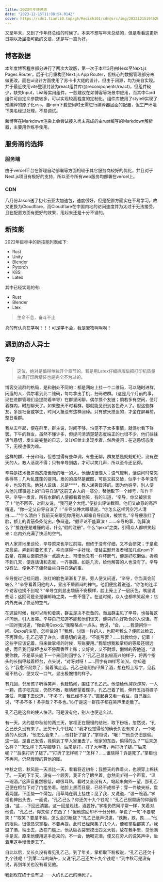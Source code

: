 ```yaml
---
title: 2023年年终总结
date: "2023-12-15T11:08:54.014Z"
cover: https://cdn1.tianli0.top/gh/Redish101/cdn@src/img/20231215194628.png
---
```


又至年末，又到了作年终总结的时候了。本来不想写年末总结的，但是看看这更新日期以及屈指可数的文章，还是写一篇为好。

## 博客数据

本年度博客程序部分进行了两次大改版，第一次于本年3月由Hexo至Next.js Pages Router，后于七月重构至Next.js App Router，但核心的数据管理部分未做更改。而在ui设计方面使用了苏卡卡大佬的设计，但由于闭源，均为亲自实现。并于最近使用vite整理封装为react组件库(@recomponents/react)，但组件较少，缺失Input，List等实用组件，一般建议在如博客等场景中应用，而其中Card组件可自定义参数较多，可以实现较高程度的定制化。组件库使用了style9实现了预编译的原子化css，自npm下载使用时无需进行编译器层面的配置，但生产环境下类名经过处理，不易调试。

新博客在Markdown渲染上会尝试接入尚未完成的由rust编写的Markdown解析器，主要用作练手使用。

## 服务商的选择

### 服务端

由于vercel平台在管理自动部署等方面相较于其它服务商较好的优化，并且对于Next.js项目有极好的支持，所以至今所有web服务均部署在vercel上。

### CDN

八月份Jason送了初七云亚太加速包，速度很好，但是配置方面实在不易学习，故又更换为Cloudflare，而Cloudflare在中国内地的访问速度并为太过于无法接受，且在配置方面有更好的效果，用起来还是十分不错的。

## 新技能

2022年目标中的新技能列表如下:

- Rust
- Unity
- Blender
- Pytorch
- K8S
- Latex

其中已经实现的有:

- Rust
- Blender
- Ltex

> 生命不息，奋斗不止

真的有认真在学啊！！！可是学不会，我是废物啊啊啊！

## 遇到的奇人异士

### 辛导

> 这位，绝对是值得单独开个章节的，若是用Latex仔细排版后把打印机质量拉满打印后精装也是完全不为过的。

博客交流群的格局，是和别处不同的：都是网站上挂一个二维码，可以随时进群。闲逛的人，偶尔看到此二维码，每每拿出手机，扫码进群。（这是几个月前的事，现在进群管理们会提防着辛导）在群里闲聊，偶尔换个友链；倘若多有空闲，便盯着群内，时刻聊天了。如果整天不时看群，那就能见识到各色奇人了。但这些群友，多是社畜或学生，时间大抵没有这样阔绰。只有整天摸鱼的，才坐在屏幕前，整日看群。

我从去年起，便在群里，群主说，时间不够，怕见不了太多事情，就偶尔看下群罢。下午的群友，虽然不懂许多，但提问清清楚楚态度端正的也很不少。他们往往语气恳切，发出最完整的日志，又详细给出复现步骤，然后提问：在这恳切态度下，无视也很为难。

这样的群，十分和谐，但总觉得有些单调，有些无聊。群友总是规规矩矩，没有逆天的人，教人活泼不得；只有辛导到店，才可以笑几声，所以至今还记得。

辛导是技术极差而态度傲慢的唯一的人。他话语很恼人；语气犀利，话语间时常夹些辱骂；几片乱蓬蓬的提问。发的的虽然是截图，可是又脏又破，似乎十多年没有补，也没有洗。他对人说话，总是****，教人涕笑皆非的。因为他姓辛，别人便从他光辉事迹上的“自导自演”这前无古人的一部分，替他取下一个绰号，叫作辛导。辛导一发言，所有水群的人便都看着他笑，有的叫道，“辛导，你又被禁言了！”他不回答，对群友说，“我可是个大佬。”便排出评论截图。他们又故意的高声嚷道，“你一定又自导自演了！”辛导又睁大眼睛说，“你怎么这样凭空污人清白……”“什么清白？我前天亲眼见你用别人邮箱自导自演，被禁言。”辛导便涨红了脸，额上的青筋条条绽出，争辩道，“假评论不能算演！……辛导的事，能算演么？”接连便是难懂的话，什么“假的注册”，什么“qexo”之类，引得众人都哄笑起来：店内外充满了快活的空气。

听人家背地里谈论，辛导原来也学过前端，但终于没有仔细，又不会研究；于是愈来愈菜，弄到将要乞求了。幸而演得一手好戏，便替主题开发者增加几点npm下载量，在朋友面前混得一点高大上。可惜他又有一样坏脾气，便是好吃懒做。折腾不到几天，便连话语和态度，一齐暴躁。如是几次，给他解答的人也没有了。辛导没有法，便免不了偶然做些自导自演的事。

辛导提过记挂问题，涨红的脸色渐渐复了原，旁人便又问道，“辛导，你当真会前端么？”辛导看着问他的人，显出不屑置辩的神气。他们便接着说道，“你怎的连半个访客也捞不到呢？”辛导立刻显出颓唐不安模样，脸上笼上了一层灰色，嘴里说些话；这回可是全是骗邮箱之类，一些不懂了。在这时候，众人也都哄笑起来：店内外充满了快活的空气。

在这些时候，我可以附和着笑，群主是决不责备的。而且群主见了辛导，也每每这样问他，引人发笑。辛导自己知道不能和他们谈天，便只好向好欺负的人说话。有一回对我说道，“你会用Qexo么”我略略点一点头。他说，“会，……我便问你一问。Qexo的注册，怎样做的？”我想，讨饭一样的人，也配考我么？便回过脸去，不再理会。孔乙己等了许久，很恳切的说道，“不能写罢？……我教给你，记着！这些字应该记着。将来做掌柜的时候，写账要用。”我暗想我和掌柜的等级还很远呢，而且我们掌柜也从不将茴香豆上账；又好笑，又不耐烦，懒懒的答他道，“谁要你教，不是草头底下一个来回的回字么？”孔乙己显出极高兴的样子，将两个指头的长指甲敲着柜台，点头说，“对呀对呀！……回字有四样写法⑸，你知道么？”我愈不耐烦了，努着嘴走远。孔乙己刚用指甲蘸了酒，想在柜上写字，见我毫不热心，便又叹一口气，显出极惋惜的样子。

有几回，邻居孩子听得笑声，也赶热闹，围住了孔乙己。他便给他*擒钕愣钩*，一人一颗。孩子吃完豆，仍然不散，眼睛都望着碟子。孔乙己着了慌，伸开五指将碟子罩住，弯腰下去说道，“不多了，我已经不多了。”直起身又看一看豆，自己摇头说，“不多不多！多乎哉？不多也。”⑹于是这一群孩子都在笑声里走散了。

孔乙己是这样的使人快活，可是没有他，别人也便这么过。

有一天，大约是中秋前的两三天，掌柜正在慢慢的结账，取下粉板，忽然说，“孔乙己长久没有来了。还欠十九个钱呢！”我才也觉得他的确长久没有来了。一个喝酒的人说道，“他怎么会来？……他打折了腿了。”掌柜说，“哦！”“他总仍旧是偷。这一回，是自己发昏，竟偷到丁举人家里去了。他家的东西，偷得的么？”“后来怎么样？”“怎么样？先写服辩⑺，后来是打，打了大半夜，再打折了腿。”“后来呢？”“后来打折了腿了。”“打折了怎样呢？”“怎样？……谁晓得？许是死了。”掌柜也不再问，仍然慢慢的算他的账。

中秋之后，秋风是一天凉比一天，看看将近初冬；我整天的靠着火，也须穿上棉袄了。一天的下半天，没有一个顾客，我正合了眼坐着。忽然间听得一个声音，“温一碗酒。”这声音虽然极低，却很耳熟。看时又全没有人。站起来向外一望，那孔乙己便在柜台下对了门槛坐着。他脸上黑而且瘦，已经不成样子；穿一件破夹袄，盘着两腿，下面垫一个蒲包，用草绳在肩上挂住；见了我，又说道，“温一碗酒。”掌柜也伸出头去，一面说，“孔乙己么？你还欠十九个钱呢！”孔乙己很颓唐的仰面答道，“这……下回还清罢。这一回是现钱，酒要好。”掌柜仍然同平常一样，笑着对他说，“孔乙己，你又偷了东西了！”但他这回却不十分分辩，单说了一句“不要取笑！”“取笑？要是不偷，怎么会打断腿？”孔乙己低声说道，“跌断，跌，跌……”他的眼色，很像恳求掌柜，不要再提。此时已经聚集了几个人，便和掌柜都笑了。我温了酒，端出去，放在门槛上。他从破衣袋里摸出四文大钱，放在我手里，见他满手是泥，原来他便用这手走来的。不一会，他喝完酒，便又在旁人的说笑声中，坐着用这手慢慢走去了。

自此以后，又长久没有看见孔乙己。到了年关，掌柜取下粉板说，“孔乙己还欠十九个钱呢！”到第二年的端午，又说“孔乙己还欠十九个钱呢！”到中秋可是没有说，再到年关也没有看见他。

我到现在终于没有见——大约孔乙己的确死了。
